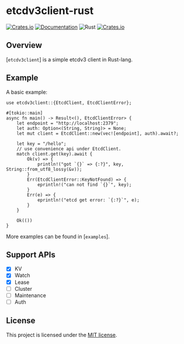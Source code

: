 etcdv3client-rust
======

[![Crates.io](https://img.shields.io/crates/v/etcdv3client)](https://crates.io/crates/etcdv3client)
[![Documentation](https://docs.rs/etcdv3client/badge.svg)](https://docs.rs/etcdv3client)
![Rust](https://github.com/zzzdong/etcdv3client-rust/workflows/Rust/badge.svg)
[![Crates.io](https://img.shields.io/crates/l/etcdv3client)](LICENSE)

## Overview

[`etcdv3client`] is a simple etcdv3 client in Rust-lang.

## Example

A basic example:
```rust,no_run
use etcdv3client::{EtcdClient, EtcdClientError};

#[tokio::main]
async fn main() -> Result<(), EtcdClientError> {
    let endpoint = "http://localhost:2379";
    let auth: Option<(String, String)> = None;
    let mut client = EtcdClient::new(vec![endpoint], auth).await?;

    let key = "/hello";
    // use convenience api under EtcdClient.
    match client.get(key).await {
        Ok(v) => {
            println!("got `{}` => {:?}", key, String::from_utf8_lossy(&v));
        }
        Err(EtcdClientError::KeyNotFound) => {
            eprintln!("can not find `{}`", key);
        }
        Err(e) => {
            eprintln!("etcd get error: `{:?}`", e);
        }
    }

    Ok(())
}
```

More examples can be found in [`examples`].

## Support APIs

- [x] KV
- [x] Watch
- [x] Lease
- [ ] Cluster
- [ ] Maintenance
- [ ] Auth

## License

This project is licensed under the [MIT license](LICENSE).
